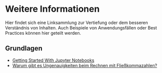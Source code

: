 # Weitere Informationen 

Hier findet sich eine Linksammlung zur Vertiefung oder dem besseren Verständnis von Inhalten.
Auch Beispiele von Anwendungsfällen oder Best Practices können hier geteilt werden. 



## Grundlagen

- [Getting Started With Jupyter Notebooks](https://realpython.com/jupyter-notebook-introduction/)
- [Warum gibt es Ungenauigkeiten beim Rechnen mit Fließkommazahlen?](https://py-tutorial-de.readthedocs.io/de/python-3.3/floatingpoint.html)

